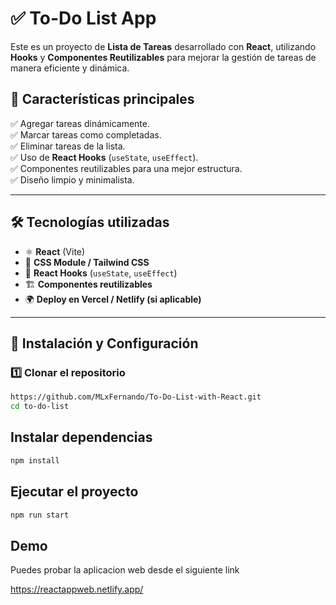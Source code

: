 # ✅ To-Do List App

Este es un proyecto de **Lista de Tareas** desarrollado con **React**, utilizando **Hooks** y **Componentes Reutilizables** para mejorar la gestión de tareas de manera eficiente y dinámica.

## 🚀 Características principales  
✅ Agregar tareas dinámicamente.  
✅ Marcar tareas como completadas.  
✅ Eliminar tareas de la lista.  
✅ Uso de **React Hooks** (`useState`, `useEffect`).  
✅ Componentes reutilizables para una mejor estructura.  
✅ Diseño limpio y minimalista.  

---

## 🛠 Tecnologías utilizadas  
- ⚛️ **React** (Vite)  
- 🎨 **CSS Module / Tailwind CSS**  
- 🔄 **React Hooks** (`useState`, `useEffect`)  
- 🏗 **Componentes reutilizables**  
- 🌍 **Deploy en Vercel / Netlify (si aplicable)**  

---

## 📂 Instalación y Configuración  

### 1️⃣ **Clonar el repositorio**
```bash
https://github.com/MLxFernando/To-Do-List-with-React.git
cd to-do-list
```
## Instalar dependencias
```bash
npm install
```
## Ejecutar el proyecto
```bash
npm run start
```
## **Demo**
Puedes probar la aplicacion web desde el siguiente link

  https://reactappweb.netlify.app/
